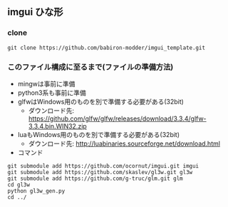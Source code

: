 ## imgui ひな形
### clone
```
git clone https://github.com/babiron-modder/imgui_template.git
```
### このファイル構成に至るまで(ファイルの準備方法)
- mingwは事前に準備
- python3系も事前に準備
- glfwはWindows用のものを別で準備する必要がある(32bit)
  - ダウンロード先: https://github.com/glfw/glfw/releases/download/3.3.4/glfw-3.3.4.bin.WIN32.zip
- luaもWindows用のものを別で準備する必要がある(32bit)
  - ダウンロード先: http://luabinaries.sourceforge.net/download.html
- コマンド
```
git submodule add https://github.com/ocornut/imgui.git imgui
git submodule add https://github.com/skaslev/gl3w.git gl3w
git submodule add https://github.com/g-truc/glm.git glm
cd gl3w
python gl3w_gen.py
cd ../
```
